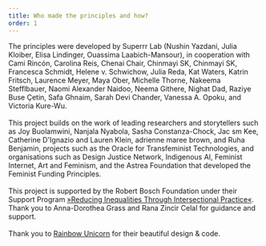 ```yaml
---
title: Who made the principles and how?
order: 1
---
```

The principles were developed by Superrr Lab (Nushin Yazdani, Julia Kloiber, Elisa Lindinger, Ouassima Laabich-Mansour), in cooperation with Cami Rincón, Carolina Reis, Chenai Chair, Chinmayi SK, Chinmayi SK, Francesca Schmidt, Helene v. Schwichow, Julia Reda, Kat Waters, Katrin Fritsch, Laurence Meyer, Maya Ober, Michelle Thorne, Nakeema Stefflbauer, Naomi Alexander Naidoo, Neema Githere, Nighat Dad, Raziye Buse Çetin, Safa Ghnaim, Sarah Devi Chander, Vanessa A. Opoku, and Victoria Kure-Wu.<br>
<br>
This project builds on the work of leading researchers and storytellers such as Joy Buolamwini, Nanjala Nyabola, Sasha Constanza-Chock, Jac sm Kee, Catherine D'Ignazio and Lauren Klein, adrienne maree brown, and Ruha Benjamin, projects such as the Oracle for Transfeminist Technologies, and organisations such as Design Justice Network, Indigenous AI, Feminist Internet, Art and Feminism, and the Astrea Foundation that developed the Feminist Funding Principles.<br>
<br>
This project is supported by the Robert Bosch Foundation under their Support Program [»Reducing Inequalities Through Intersectional Practice«](https://www.bosch-stiftung.de/en/project/support-program-reducing-inequalities-through-intersectional-practice). Thank you to Anna-Dorothea Grass and Rana Zincir Celal for guidance and support.<br>
<br>
Thank you to [Rainbow Unicorn](https://rainbow-unicorn.com/) for their beautiful design & code.<br>








